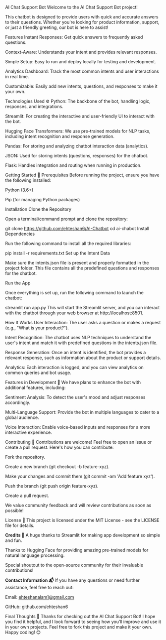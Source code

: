 AI Chat Support Bot
Welcome to the AI Chat Support Bot project! 

This chatbot is designed to provide users with quick and accurate answers to their questions. Whether you're looking for product information, support, or just a friendly greeting, our bot is here to assist!

Features 
Instant Responses: Get quick answers to frequently asked questions.

Context-Aware: Understands your intent and provides relevant responses.

Simple Setup: Easy to run and deploy locally for testing and development.

Analytics Dashboard: Track the most common intents and user interactions in real time.

Customizable: Easily add new intents, questions, and responses to make it your own.

Technologies Used ⚙️
Python: The backbone of the bot, handling logic, responses, and integrations.

Streamlit: For creating the interactive and user-friendly UI to interact with the bot.

Hugging Face Transformers: We use pre-trained models for NLP tasks, including intent recognition and response generation.

Pandas: For storing and analyzing chatbot interaction data (analytics).

JSON: Used for storing intents (questions, responses) for the chatbot.

Flask: Handles integration and routing when running in production.

Getting Started 🚀
Prerequisites
Before running the project, ensure you have the following installed:

Python (3.6+)

Pip (for managing Python packages)

Installation
Clone the Repository

Open a terminal/command prompt and clone the repository:


git clone https://github.com/ehteshan6/AI-Chatbot
cd ai-chabot
Install Dependencies

Run the following command to install all the required libraries:


pip install -r requirements.txt
Set up the Intent Data

Make sure the intents.json file is present and properly formatted in the project folder. This file contains all the predefined questions and responses for the chatbot.

Run the App

Once everything is set up, run the following command to launch the chatbot:


streamlit run app.py
This will start the Streamlit server, and you can interact with the chatbot through your web browser at http://localhost:8501.

How It Works 
User Interaction: The user asks a question or makes a request (e.g., "What is your product?").

Intent Recognition: The chatbot uses NLP techniques to understand the user's intent and match it with predefined questions in the intents.json file.

Response Generation: Once an intent is identified, the bot provides a relevant response, such as information about the product or support details.

Analytics: Each interaction is logged, and you can view analytics on common queries and bot usage.

Features in Development 🔧
We have plans to enhance the bot with additional features, including:

Sentiment Analysis: To detect the user's mood and adjust responses accordingly.

Multi-Language Support: Provide the bot in multiple languages to cater to a global audience.

Voice Interaction: Enable voice-based inputs and responses for a more interactive experience.

Contributing 🤝
Contributions are welcome! Feel free to open an issue or create a pull request. Here's how you can contribute:

Fork the repository.

Create a new branch (git checkout -b feature-xyz).

Make your changes and commit them (git commit -am 'Add feature xyz').

Push the branch (git push origin feature-xyz).

Create a pull request.

We value community feedback and will review contributions as soon as possible!

License 📄
This project is licensed under the MIT License - see the LICENSE file for details.

**Credits 🙏**
A huge thanks to Streamlit for making app development so simple and fun.

Thanks to Hugging Face for providing amazing pre-trained models for natural language processing.

Special shoutout to the open-source community for their invaluable contributions!

**Contact Information 📬**
If you have any questions or need further assistance, feel free to reach out:

Email: ehteshanalam1@gmail.com

GitHub: github.com/ehteshan6


Final Thoughts 💭
Thanks for checking out the AI Chat Support Bot! I hope you find it helpful, and I look forward to seeing how you’ll improve and use it in your own projects. Feel free to fork this project and make it your own. Happy coding! 😊

